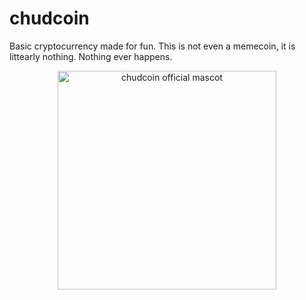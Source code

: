 # chudcoin
Basic cryptocurrency made for fun. This is not even a memecoin, it is littearly nothing. Nothing ever happens.
<div align="center">
    <img src="https://github.com/user-attachments/assets/460b1785-b5b2-4888-ab32-5eb2dd60a6ea" alt="chudcoin official mascot" width="350">
</div>

